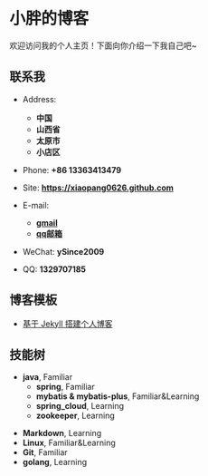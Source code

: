 # 小胖的博客

欢迎访问我的个人主页！下面向你介绍一下我自己吧\~

<!-- .slide -->

## 联系我

- Address: 
	- **中国**
	- **山西省**
	- **太原市**
	- **小店区**
- Phone: **+86 13363413479**
- Site: **<https://xiaopang0626.github.com>**


- E-mail:
  - **[gmail](mailto:wxy1329707185@gmail.com)**
  - **[qq邮箱](mailto:1329707185@qq.com)**
- WeChat: **ySince2009**
- QQ: **1329707185**

## 博客模板

- [基于 Jekyll 搭建个人博客](https://wu-kan.cn/_posts/2019-01-18-%E5%9F%BA%E4%BA%8EJekyll%E6%90%AD%E5%BB%BA%E4%B8%AA%E4%BA%BA%E5%8D%9A%E5%AE%A2/)


## 技能树

<!-- .slide vertical=true -->

- **java**, Familiar
  - **spring**, Familiar
  - **mybatis & mybatis-plus**, Familiar&Learning
  - **spring_cloud**, Learning
  - **zookeeper**, Learning

<!-- .slide vertical=true -->

- **Markdown**, Learning
- **Linux**, Familiar&Learning
- **Git**, Familiar
- **golang**, Learning
